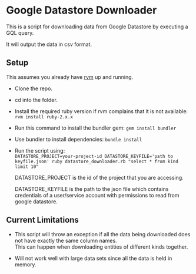 # Google Datastore Downloader

This is a script for downloading data from Google Datastore by executing a GQL query.

It will output the data in csv format.

## Setup

This assumes you already have [rvm](https://rvm.io) up and running.

- Clone the repo.
- cd into the folder.
- Install the required ruby version if rvm complains that it is not available: `rvm install ruby-2.x.x`
- Run this command to install the bundler gem: `gem install bundler`
- Use bundler to install dependencies: `bundle install`
- Run the script using:  
`DATASTORE_PROJECT=your-project-id DATASTORE_KEYFILE='path to keyfile.json' ruby datastore_downloader.rb "select * from kind limit 10"`  

    DATASTORE_PROJECT is the id of the project that you are accessing.

    DATASTORE_KEYFILE is the path to the json file which contains credentials of a
    user/service account with permissions to read from google datastore.

## Current Limitations

- This script will throw an exception if all the data being downloaded does not have exactly the same column names.  
This can happen when downloading entities of different kinds together.

- Will not work well with large data sets since all the data is held in memory.